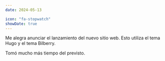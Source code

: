 ```yaml
---
date: 2024-05-13

icon: "fa-stopwatch"
showDate: true
---
```

Me alegra anunciar el lanzamiento del nuevo sitio web. Esto utiliza el tema Hugo y el tema Bilberry.

Tomó mucho más tiempo del previsto.
